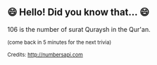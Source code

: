 ## 😄 Hello! Did you know that... 😄
106 is the number of surat Quraysh in the Qur'an.

<sup>(come back in 5 minutes for the next trivia)</sup>


<sup>Credits: http://numbersapi.com</sup>
